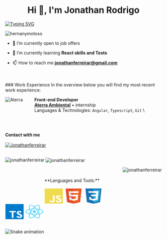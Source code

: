 <h1 align="center">Hi 👋, I'm Jonathan Rodrigo</h1>

[![Typing SVG](https://readme-typing-svg.demolab.com/?font=Fira+Code&size=28&pause=1000&center=true&width=1200&lines=Front-end+Developer;Always+learning++new+things++)](https://git.io/typing-svg)


<p align="left"> <img src="https://komarev.com/ghpvc/?username=hernanymotoso&label=Profile%20views&color=0e75b6&style=flat" alt="hernanymotoso" /> </p>

- 🔭 I’m currently open to job offers

- 🌱 I’m currently learning **React skills and Tests**

- 📫 How to reach me **jonathanferreirar@gmail.com**

<br/>
<br/>
### Work Experience
In the overview below you will find my most recent work experience:


[<img align="left" height="94px" width="94px" alt="Aterra" src="https://aterraambiental.com/wp-content/themes/aterra/assets/image/logo_vertical_aterra.svg"/>](https://aterraambiental.com/)

**Front-end Developer** \
[**Aterra Ambiental**](https://aterraambiental.com/) • internship \
Languages & Technologies: `Angular`, `Typescript`, `Git` \

<br/>
<br/>


**Contact with me**
<p align="left">
  
<a href="https://www.linkedin.com/in/jonathan-rodrigo/" target="_blank"><img align="center" src="https://raw.githubusercontent.com/rahuldkjain/github-profile-readme-generator/master/src/images/icons/Social/linked-in-alt.svg" alt="Jonathanferreirar" height="30" width="40" /></a>
<br/>
 <br/>
<p><img height="130em" align="left" src="https://github-readme-stats.vercel.app/api/top-langs?username=jonathanferreirar&show_icons=true&locale=en&layout=compact&theme=dark" alt="jonathanferreirar" /></p>

<p>&nbsp;<img height="180em" align="center" src="https://github-readme-stats.vercel.app/api?username=jonathanferreirar&show_icons=true&theme=dark&include_all_commits=true&count_private=true" alt="jonathanferreirar" /></p>

<p><img height="130em" align="right" src="https://github-readme-streak-stats.herokuapp.com/?user=jonathanferreirar&theme=dark" alt="jonathanferreirar" /></p>
  <br/>
  <br/>
 **Languages and Tools:** 
<div style="display: inline_block"><br>
  <img align="center" alt="Js" height="50" width="60" src="https://raw.githubusercontent.com/devicons/devicon/master/icons/javascript/javascript-plain.svg">
  <img align="center" alt="HTML" height="50" width="60" src="https://raw.githubusercontent.com/devicons/devicon/master/icons/html5/html5-original.svg">
  <img align="center" alt="CSS" height="50" width="60" src="https://raw.githubusercontent.com/devicons/devicon/master/icons/css3/css3-original.svg">
  <img align="center" alt="Typescript" height="50" width="60" src="https://raw.githubusercontent.com/devicons/devicon/master/icons/typescript/typescript-original.svg">
  <img align="center" alt="React" height="50" width="60" src="https://raw.githubusercontent.com/devicons/devicon/master/icons/react/react-original.svg"> 
</div>
  
<br/>
  
<div>
 
  ![Snake animation](https://github.com/JonathanFerreirar/JonathanFerreirar/blob/output/github-contribution-grid-snake.svg)
 
</div>

